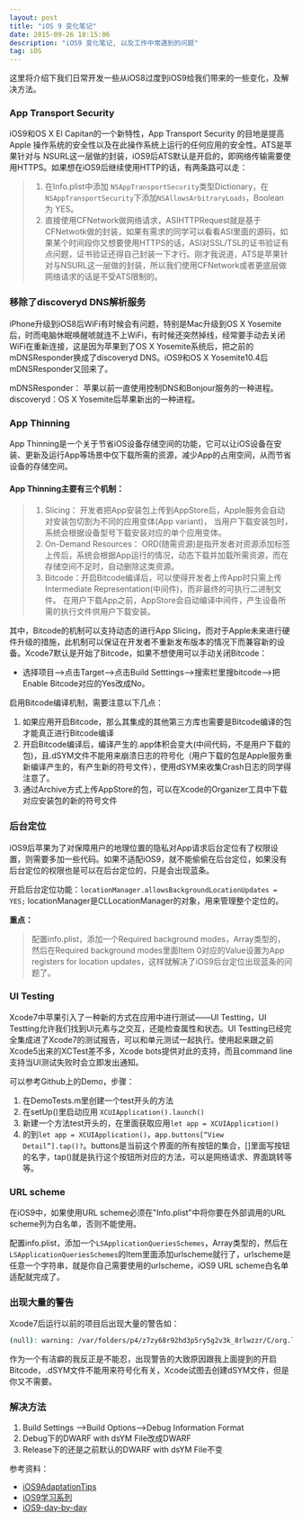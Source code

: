 ```yaml
---
layout: post
title: "iOS 9 变化笔记"
date: 2015-09-26 18:15:06 
description: "iOS9 变化笔记, 以及工作中常遇到的问题"
tag: iOS
---
```



这里将介绍下我们日常开发一些从iOS8过度到iOS9给我们带来的一些变化，及解决方法。
     

### App Transport Security

iOS9和OS X El Capitan的一个新特性，App Transport Security 的目地是提高Apple 操作系统的安全性以及在此操作系统上运行的任何应用的安全性。ATS是苹果针对与 NSURL这一层做的封装，iOS9后ATS默认是开启的，即网络传输需要使用HTTPS。如果想在iOS9后继续使用HTTP的话，有两条路可以走：

> 1. 在Info.plist中添加 `NSAppTransportSecurity`类型Dictionary，在`NSAppTransportSecurity`下添加`NSAllowsArbitraryLoads`，Boolean 为 YES。
> 2. 直接使用CFNetwork做网络请求，ASIHTTPRequest就是基于CFNetwotk做的封装，如果有需求的同学可以看看ASI里面的源码，如果某个时间段你又想要使用HTTPS的话，ASI对SSL/TSL的证书验证有点问题，证书验证还得自己封装一下才行。刚才我说道，ATS是苹果针对与NSURL这一层做的封装，所以我们使用CFNetwork或者更底层做网络请求的话是不受ATS限制的。


### 移除了discoveryd DNS解析服务

iPhone升级到iOS8后WiFi有时候会有问题，特别是Mac升级到OS X Yosemite后，时而电脑休眠唤醒唬就连不上WiFi，有时候还突然掉线，经常要手动去关闭WiFi在重新连接，这是因为苹果到了OS X Yosemite系统后，把之前的mDNSResponder换成了discoveryd DNS。iOS9和OS X Yosemite10.4后mDNSResponder又回来了。

mDNSResponder： 苹果以前一直使用控制DNS和Bonjour服务的一种进程。
discoveryd：OS X Yosemite后苹果新出的一种进程。

### App Thinning
App Thinning是一个关于节省iOS设备存储空间的功能，它可以让iOS设备在安装、更新及运行App等场景中仅下载所需的资源，减少App的占用空间，从而节省设备的存储空间。

#### App Thinning主要有三个机制：

> 1. Slicing： 开发者把App安装包上传到AppStore后，Apple服务会自动对安装包切割为不同的应用变体(App variant)， 当用户下载安装包时，系统会根据设备型号下载安装对应的单个应用变体。
> 2. On-Demand Resources： ORD(随需资源)是指开发者对资源添加标签上传后，系统会根据App运行的情况，动态下载并加载所需资源，而在存储空间不足时，自动删除这类资源。
> 3. Bitcode：开启Bitcode编译后，可以使得开发者上传App时只需上传Intermediate Representation(中间件)，而非最终的可执行二进制文件。 在用户下载App之前，AppStore会自动编译中间件，产生设备所需的执行文件供用户下载安装。

其中，Bitcode的机制可以支持动态的进行App Slicing，而对于Apple未来进行硬件升级的措施，此机制可以保证在开发者不重新发布版本的情况下而兼容新的设备。Xcode7默认是开始了Bitcode，如果不想使用可以手动关闭Bitcode：



* 选择项目——>点击Target——>点击Build Setttings——>搜索栏里搜bitcode——>把Enable Bitcode对应的Yes改成No。


启用Bitcode编译机制，需要注意以下几点：

1. 如果应用开启Bitcode，那么其集成的其他第三方库也需要是Bitcode编译的包才能真正进行Bitcode编译
2. 开启Bitcode编译后，编译产生的.app体积会变大(中间代码，不是用户下载的包)，且.dSYM文件不能用来崩溃日志的符号化（用户下载的包是Apple服务重新编译产生的，有产生新的符号文件），使用dSYM来收集Crash日志的同学得注意了。
3. 通过Archive方式上传AppStore的包，可以在Xcode的Organizer工具中下载对应安装包的新的符号文件
 

### 后台定位

iOS9后苹果为了对保障用户的地理位置的隐私对App请求后台定位有了权限设置，则需要多加一些代码。如果不适配iOS9，就不能偷偷在后台定位，如果没有后台定位的权限也是可以在后台定位的，只是会出现蓝条。

开启后台定位功能：`locationManager.allowsBackgroundLocationUpdates = YES;`
locationManager是CLLocationManager的对象，用来管理整个定位的。

**重点：**

> 配置info.plist，添加一个Required background modes，Array类型的，然后在Required background modes里面Item 0对应的Value设置为App registers for location updates，这样就解决了iOS9后台定位出现蓝条的问题了。


### UI Testing
Xcode7中苹果引入了一种新的方式在应用中进行测试——UI Testting，UI Testting允许我们找到UI元素与之交互，还能检查属性和状态。UI Testting已经完全集成进了Xcode7的测试报告，可以和单元测试一起执行。使用起来跟之前Xcode5出来的XCTest差不多，Xcode bots提供对此的支持，而且command line支持当UI测试失败时会立即发出通知。

可以参考Github上的Demo，步骤：

1. 在DemoTests.m里创建一个test开头的方法
2. 在setUp()里启动应用 `XCUIApplication().launch()`
3. 新建一个方法test开头的，在里面获取应用`let app = XCUIApplication()`
4. 的到`let app = XCUIApplication()`，a`pp.buttons[“View Detail”].tap()?`。buttons是当前这个界面的所有按钮的集合，[]里面写按钮的名字，tap()就是执行这个按钮所对应的方法，可以是网络请求、界面跳转等等。


### URL scheme

在iOS9中，如果使用URL scheme必须在"Info.plist"中将你要在外部调用的URL scheme列为白名单，否则不能使用。

配置info.plist，添加一个`LSApplicationQueriesSchemes`，Array类型的，然后在`LSApplicationQueriesSchemes`的Item里面添加urlscheme就行了，urlscheme是任意一个字符串，就是你自己需要使用的urlscheme，iOS9 URL scheme白名单适配就完成了。

### 出现大量的警告

Xcode7后运行以前的项目后出现大量的警告如：

```bash
(null): warning: /var/folders/p4/z7zy68r92hd3p5ry5g2v3k_8rlwzzr/C/org.llvm.clang.dalmo/ModuleCache/1TXZDLI9N2EMV/Foundation-3DFYNEBRQSXST.pcm: No such file or directory。
```

作为一个有洁癖的我反正是不能忍，出现警告的大致原因跟我上面提到的开启Bitcode，.dSYM文件不能用来符号化有关，Xcode试图去创建dSYM文件，但是你又不需要。

### 解决方法

1. Build Settings ——>Build Options——>Debug Information Format
2. Debug下的DWARF with dsYM File改成DWARF
3. Release下的还是之前默认的DWARF with dsYM File不变
 

参考资料：

- [iOS9AdaptationTips](https://github.com/ChenYilong/iOS9AdaptationTips) 
- [iOS9学习系列](http://www.cocoachina.com/ios/20150821/13140.html) 
- [iOS9-day-by-day](https://github.com/shinobicontrols/iOS9-day-by-day)



<br>

